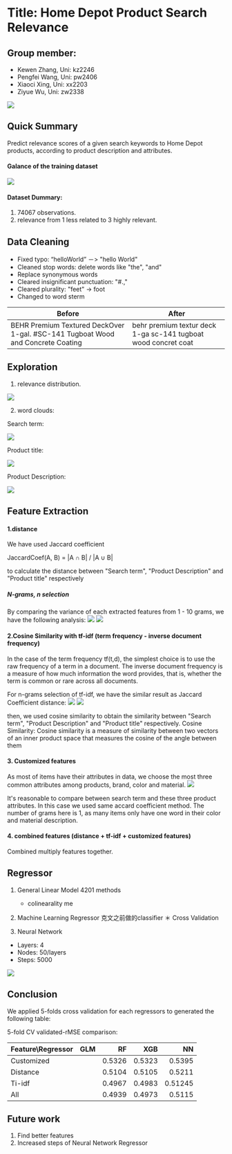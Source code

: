 Title: Home Depot Product Search Relevance
==========================================
Group member:
------------------------------------------
* Kewen Zhang, 	  Uni: kz2246
* Pengfei Wang, 	Uni: pw2406
* Xiaoci Xing,  	Uni: xx2203
* Ziyue Wu, 		  Uni: zw2338

![](https://raw.githubusercontent.com/Zac2116/TextMining/master/figs/searchImage.png)

## Quick Summary

Predict relevance scores of a given search keywords to Home Depot products, according to product description and attributes.

#### Galance of the training dataset
![](https://raw.githubusercontent.com/Zac2116/TextMining/master/figs/raw_data.png)

#### Dataset Dummary: 

1. 74067 observations.
2. relevance from 1 less related to 3 highly relevant.


## Data Cleaning
- Fixed typo: “helloWorld” －> "hello World" 
- Cleaned stop words: delete words like "the", "and"
- Replace synonymous words
- Cleared insignificant punctuation: "#.,"
- Cleared plurality: "feet" -> foot
- Changed to word sterm


Before | After
--- | --- 
BEHR Premium Textured DeckOver 1-gal. #SC-141 Tugboat Wood and Concrete Coating | behr premium textur deck 1-ga sc-141 tugboat wood concret coat


## Exploration 

1. relevance distribution.

![](https://github.com/Zac2116/TextMining/blob/master/figs/download%20.png)

2. word clouds: 

Search term:

![](https://raw.githubusercontent.com/Zac2116/TextMining/master/figs/SearchList.png)

Product title:

![](https://raw.githubusercontent.com/Zac2116/TextMining/master/figs/ProductList.png)

Product Description:

![](https://github.com/Zac2116/TextMining/blob/master/figs/DescriList.png)



## Feature Extraction

#### 1.distance
We have used Jaccard coefficient 

JaccardCoef(A, B) = |A ∩ B| / |A ∪ B|

to calculate the distance between "Search term", "Product Description" and "Product title" respectively 

##### N-grams, n selection

By comparing the variance of each extracted features from 1 - 10 grams, we have the following analysis:
![](https://raw.githubusercontent.com/Zac2116/TextMining/master/figs/dfeatures.png)
![](https://raw.githubusercontent.com/Zac2116/TextMining/master/figs/dfeatures2.png)


#### 2.Cosine Similarity with tf-idf (term frequency - inverse document frequency)
In the case of the term frequency tf(t,d), the simplest choice is to use the raw frequency of a term in a document.
The inverse document frequency is a measure of how much information the word provides, that is, whether the term is common or rare across all documents.

For n-grams selection of tf-idf, we have the similar result as Jaccard Coefficient distance:
![](https://raw.githubusercontent.com/Zac2116/TextMining/master/figs/tfidf.png)
![](https://github.com/Zac2116/TextMining/blob/master/figs/tfidf2.png)

then, we used cosine similarity to obtain the similarity between "Search term", "Product Description" and "Product title" respectively. 
Cosine Similarity: Cosine similarity is a measure of similarity between two vectors of an inner product space that measures the cosine of the angle between them

#### 3. Customized features
As most of items have their attributes in data, we choose the most three common attributes among products, brand, color and material.
![](https://github.com/Zac2116/TextMining/blob/master/figs/Attributes.png)

It's reasonable to compare between search term and these three product attributes.
In this case we used same accard coefficient method. The number of grams here is 1, as many items only have one word in their color and material description.

#### 4. combined features (distance + tf-idf + customized features)
Combined multiply features together.


## Regressor

1. General Linear Model   4201 methods
    * colinearality me

2. Machine Learning Regressor  克文之前做的classifier
    ＊ Cross Validation

3. Neural Network 

- Layers: 4
- Nodes: 50/layers
- Steps: 5000

![](https://raw.githubusercontent.com/Zac2116/TextMining/master/figs/nn_loss.png)

    
## Conclusion

We applied 5-folds cross validation for each regressors to generated the following table:


5-fold CV validated-rMSE comparison:


| Feature\Regressor   | GLM           | RF          | XGB            |NN       |
| ------------------- |:-------------:| -----------:|---------------:|--------:|
| Customized          |               | 0.5326 	    | 0.5323         |0.5395   |
| Distance            |               | 0.5104      | 0.5105         |0.5211   |
| Ti-idf	          |               | 0.4967      | 0.4983         |0.51245  |
| All				  |				  | 0.4939      | 0.4973   		 |0.5115   |


## Future work

1. Find better features
2. Increased steps of Neural Network Regressor



